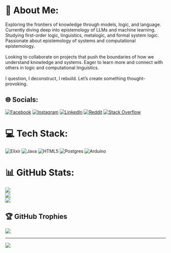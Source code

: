 # 💫 About Me:
Exploring the frontiers of knowledge through models, logic, and language.<br>Currently diving deep into epistemology of LLMs and machine learning. Studying first-order logic, linguistics, metalogic, and formal system logic. Passionate about epistemology of systems and computational epistemology.<br><br>Looking to collaborate on projects that push the boundaries of how we understand knowledge and systems. Eager to learn more and connect with others in logic and computational linguistics.<br><br>I question, I deconstruct, I rebuild. Let’s create something thought-provoking.


## 🌐 Socials:
[![Facebook](https://img.shields.io/badge/Facebook-%231877F2.svg?logo=Facebook&logoColor=white)](https://facebook.com/https://www.facebook.com/gibranalexism/) [![Instagram](https://img.shields.io/badge/Instagram-%23E4405F.svg?logo=Instagram&logoColor=white)](https://instagram.com/https://www.instagram.com/elnarbigcito/) [![LinkedIn](https://img.shields.io/badge/LinkedIn-%230077B5.svg?logo=linkedin&logoColor=white)](https://linkedin.com/in/https://www.linkedin.com/in/gibr%C3%A1n-alexis-moreno-zu%C3%B1iga/) [![Reddit](https://img.shields.io/badge/Reddit-%23FF4500.svg?logo=Reddit&logoColor=white)](https://reddit.com/user/https://www.reddit.com/user/narbigcito/) [![Stack Overflow](https://img.shields.io/badge/-Stackoverflow-FE7A16?logo=stack-overflow&logoColor=white)](https://stackoverflow.com/users/https://es.stackoverflow.com/users/26971/gibran-alexis-moreno-zu%c3%b1iga) 

# 💻 Tech Stack:
![Elixir](https://img.shields.io/badge/elixir-%234B275F.svg?style=for-the-badge&logo=elixir&logoColor=white) ![Java](https://img.shields.io/badge/java-%23ED8B00.svg?style=for-the-badge&logo=openjdk&logoColor=white) ![HTML5](https://img.shields.io/badge/html5-%23E34F26.svg?style=for-the-badge&logo=html5&logoColor=white) ![Postgres](https://img.shields.io/badge/postgres-%23316192.svg?style=for-the-badge&logo=postgresql&logoColor=white) ![Arduino](https://img.shields.io/badge/-Arduino-00979D?style=for-the-badge&logo=Arduino&logoColor=white)
# 📊 GitHub Stats:
![](https://github-readme-stats.vercel.app/api?username=narbigcito&theme=gotham&hide_border=false&include_all_commits=true&count_private=true)<br/>
![](https://github-readme-streak-stats.herokuapp.com/?user=narbigcito&theme=gotham&hide_border=false)<br/>
![](https://github-readme-stats.vercel.app/api/top-langs/?username=narbigcito&theme=gotham&hide_border=false&include_all_commits=true&count_private=true&layout=compact)

## 🏆 GitHub Trophies
![](https://github-profile-trophy.vercel.app/?username=narbigcito&theme=radical&no-frame=false&no-bg=true&margin-w=4)

---
[![](https://visitcount.itsvg.in/api?id=narbigcito&icon=0&color=1)](https://visitcount.itsvg.in)

<!-- Proudly created with GPRM ( https://gprm.itsvg.in ) -->
